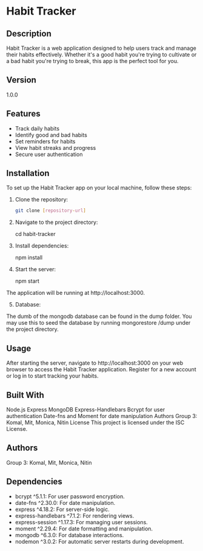 # Habit Tracker

## Description
Habit Tracker is a web application designed to help users track and manage their habits effectively. Whether it's a good habit you're trying to cultivate or a bad habit you're trying to break, this app is the perfect tool for you.

## Version
1.0.0

## Features
- Track daily habits
- Identify good and bad habits
- Set reminders for habits
- View habit streaks and progress
- Secure user authentication

## Installation
To set up the Habit Tracker app on your local machine, follow these steps:

1. Clone the repository:

   ```bash
   git clone [repository-url]

2. Navigate to the project directory:

    cd habit-tracker

3. Install dependencies:
    
    npm install

4. Start the server:

    npm start
    
The application will be running at http://localhost:3000.

5. Database:

The dumb of the mongodb database can be found in the dump folder. You may use this to seed the database by running mongorestore /dump under the project directory.


## Usage
After starting the server, navigate to http://localhost:3000 on your web browser to access the Habit Tracker application. Register for a new account or log in to start tracking your habits.

## Built With
Node.js
Express
MongoDB
Express-Handlebars
Bcrypt for user authentication
Date-fns and Moment for date manipulation
Authors
Group 3: Komal, Mit, Monica, Nitin
License
This project is licensed under the ISC License.


## Authors

Group 3: Komal, Mit, Monica, Nitin


## Dependencies

- bcrypt ^5.1.1: For user password encryption.
- date-fns ^2.30.0: For date manipulation.
- express ^4.18.2: For server-side logic.
- express-handlebars ^7.1.2: For rendering views.
- express-session ^1.17.3: For managing user sessions.
- moment ^2.29.4: For date formatting and manipulation.
- mongodb ^6.3.0: For database interactions.
- nodemon ^3.0.2: For automatic server restarts during development.
